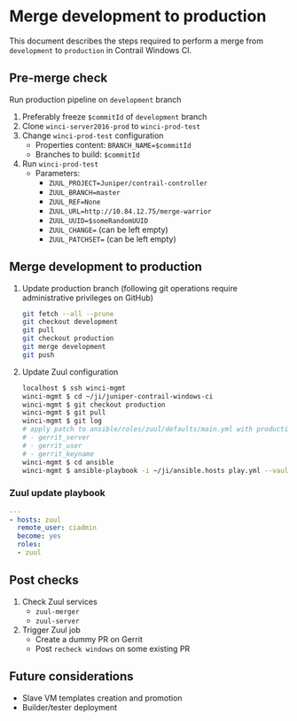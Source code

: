 # Merge development to production

This document describes the steps required to perform a merge from `development` to `production` in Contrail Windows CI.


## Pre-merge check

Run production pipeline on `development` branch

1. Preferably freeze `$commitId` of `development` branch
2. Clone `winci-server2016-prod` to `winci-prod-test`
3. Change `winci-prod-test` configuration
    - Properties content: `BRANCH_NAME=$commitId`
    - Branches to build: `$commitId`
4. Run `winci-prod-test`
    - Parameters:
        - `ZUUL_PROJECT=Juniper/contrail-controller`
        - `ZUUL_BRANCH=master`
        - `ZUUL_REF=None`
        - `ZUUL_URL=http://10.84.12.75/merge-warrior`
        - `ZUUL_UUID=$someRandomUUID`
        - `ZUUL_CHANGE=` (can be left empty)
        - `ZUUL_PATCHSET=` (can be left empty)


## Merge development to production

1. Update production branch (following git operations require administrative privileges on GitHub)

    ```bash
    git fetch --all --prune
    git checkout development
    git pull
    git checkout production
    git merge development
    git push
    ```

2. Update Zuul configuration

    ```bash
    localhost $ ssh winci-mgmt
    winci-mgmt $ cd ~/ji/juniper-contrail-windows-ci
    winci-mgmt $ git checkout production
    winci-mgmt $ git pull
    winci-mgmt $ git log
    # apply patch to ansible/roles/zuul/defaults/main.yml with production url/key/user
    # - gerrit_server
    # - gerrit_user
    # - gerrit_keyname
    winci-mgmt $ cd ansible
    winci-mgmt $ ansible-playbook -i ~/ji/ansible.hosts play.yml --vault-password-file ~/.ansible-vault
    ```


### Zuul update playbook

```yaml
---
- hosts: zuul
  remote_user: ciadmin
  become: yes
  roles:
  - zuul
```


## Post checks

1. Check Zuul services
    - `zuul-merger`
    - `zuul-server`
2. Trigger Zuul job
    - Create a dummy PR on Gerrit
    - Post `recheck windows` on some existing PR


## Future considerations

- Slave VM templates creation and promotion
- Builder/tester deployment
